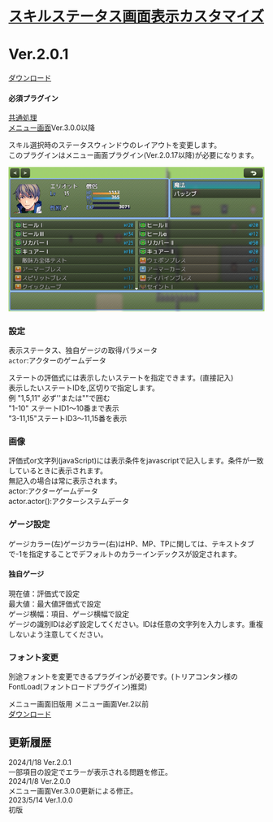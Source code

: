 # [スキルステータス画面表示カスタマイズ](https://raw.githubusercontent.com/nuun888/MZ/master/NUUN_SkillStatusEX.js)
# Ver.2.0.1
[ダウンロード](https://raw.githubusercontent.com/nuun888/MZ/master/NUUN_SkillStatusEX.js)  
#### 必須プラグイン
[共通処理](https://github.com/nuun888/MZ/blob/master/README/Base.md)  
[メニュー画面](https://github.com/nuun888/MZ/blob/master/README/MenuScreen_default.md)Ver.3.0.0以降  

スキル選択時のステータスウィンドウのレイアウトを変更します。  
このプラグインはメニュー画面プラグイン(Ver.2.0.17以降)が必要になります。  

![画像](img/SkillStatusEX.png)  

### 設定
表示ステータス、独自ゲージの取得パラメータ  
`actor`:アクターのゲームデータ  

ステートの評価式には表示したいステートを指定できます。(直接記入)  
表示したいステートIDを,区切りで指定します。  
例 "1,5,11" 必ず''または""で囲む  
"1-10" ステートID1～10番まで表示  
"3-11,15"ステートID3～11,15番を表示  

### 画像
評価式or文字列(javaScript)には表示条件をjavascriptで記入します。条件が一致しているときに表示されます。  
無記入の場合は常に表示されます。  
actor:アクターゲームデータ  
actor.actor():アクターシステムデータ  

### ゲージ設定  
ゲージカラー(左)ゲージカラー(右)はHP、MP、TPに関しては、テキストタブで-1を指定することでデフォルトのカラーインデックスが設定されます。  
#### 独自ゲージ  
現在値：評価式で設定  
最大値：最大値評価式で設定  
ゲージ横幅：項目、ゲージ横幅で設定  
ゲージの識別IDは必ず設定してください。IDは任意の文字列を入力します。重複しないよう注意してください。  


### フォント変更
別途フォントを変更できるプラグインが必要です。(トリアコンタン様のFontLoad(フォントロードプラグイン)推奨)  

メニュー画面旧版用 メニュー画面Ver.2以前  
[ダウンロード](https://raw.githubusercontent.com/nuun888/MZ/master/oldVer/NUUN_SkillStatusEX.js)  

## 更新履歴
2024/1/18 Ver.2.0.1  
一部項目の設定でエラーが表示される問題を修正。  
2024/1/8 Ver.2.0.0  
メニュー画面Ver.3.0.0更新による修正。  
2023/5/14 Ver.1.0.0  
初版  
